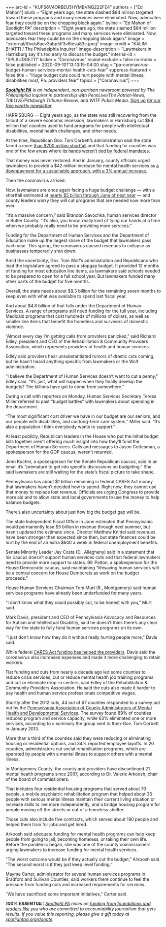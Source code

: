 +++
arc-id = "KUFS6V4ORBEU5HYMBVNQ222FE4"
authors = ["Ed Mahon"]
blurb = "Eight years ago, the state slashed $84 million targeted toward these programs and many services were eliminated. Now, advocates fear they could be on the chopping block again."
byline = "Ed Mahon of Spotlight PA"
description = "Eight years ago, the state slashed $84 million targeted toward these programs and many services were eliminated. Now, advocates fear they could be on the chopping block again."
image = "external/t0vds6aev3abp5tf3v6tesa83c.jpeg"
image-credit = "KALIM BHATTI / The Philadelphia Inquirer"
image-description = "Lawmakers in Harrisburg say it's too early to discuss the budget."
internal-id = "SPLBUDGET11"
kicker = "Coronavirus"
modal-exclude = false
no-index = false
published = 2020-09-10T13:13:15-04:00
slug = "pa-coronavirus-budget-human-services-mental-health-cuts-fear"
suppress-featured = false
title = "Huge budget cuts could hurt people with mental illness, disabilities most, Pa. providers fear"
topics = ["Coronavirus"]
+++

<a href="https://www.spotlightpa.org/"><i><b>Spotlight PA</b></i></a><i> is an independent, non-partisan newsroom powered by The Philadelphia Inquirer in partnership with PennLive/The Patriot-News, TribLIVE/Pittsburgh Tribune-Review, and WITF Public Media. </i><a href="https://www.spotlightpa.org/newsletters"><i>Sign up for our free weekly newsletter</i></a><i>.</i>

HARRISBURG — Eight years ago, as the state was still recovering from the fallout of a severe economic recession, lawmakers in Harrisburg cut $84 million that counties used to fund programs for people with intellectual disabilities, mental health challenges, and other needs.

At the time, Republican Gov. Tom Corbett’s administration said the state faced a more <a href="https://web.archive.org/web/20210910151804/https://www.budget.pa.gov/PublicationsAndReports/Documents/2012-13%20Budget%20Document%20web2.pdf">than $700 million shortfall</a> and that funding for counties was one of the few areas where <a href="https://www.pennlive.com/midstate/2013/06/tom_corbett_mental_health_penn.html">its hands weren’t tied by federal mandates.</a>

That money was never restored. And in January, county officials urged lawmakers to provide a $42 million increase for mental health services as <a href="https://web.archive.org/web/20211016151819/https://www.pacounties.org/GR/Documents/CCAPPrioritiesStatusReportJAugust2020.pdf">a downpayment for a sustainable approach, with a 3% annual increase.</a>

Then the coronavirus arrived.

Now, lawmakers are once again facing a huge budget challenge — with a shortfall estimated at <a href="https://www.spotlightpa.org/news/2020/05/pennsylvania-short-term-budget-revenue-shortfall-coronavirus/" target=_blank>nearly $5 billion through June of next year</a> — and county leaders worry they will cut programs that are needed now more than ever.

“It’s a massive concern,” said Brandon Savochka, human services director in Butler County. “It’s also, you know, really kind of tying our hands at a time when we probably really need to be providing more services.”

<script src="https://www.spotlightpa.org/embed.js" async></script><div data-spl-embed-version="1" data-spl-src="https://www.spotlightpa.org/embeds/newsletter-covid/"></div>

Funding for the Department of Human Services and the Department of Education make up the largest share of the budget that lawmakers pass each year. This spring, the coronavirus caused revenues to collapse as businesses temporarily shut down.

Amid the uncertainty, Gov. Tom Wolf’s administration and Republicans who lead the legislature agreed to pass a stopgap budget. It provided 12 months of funding for most education line items, as lawmakers said schools needed to be prepared to open for a full school year. But lawmakers funded many other parts of the budget for five months.

Overall, the state needs about $8.3 billion for the remaining seven months to keep even with what was available to spend last fiscal year.

And about $4.8 billion of that falls under the Department of Human Services. A range of programs still need funding for the full year, including Medicaid programs that cost hundreds of millions of dollars, as well as smaller line items that benefit the homeless and survivors of domestic violence.

“Almost every day I’m getting calls from providers panicked,” said Richard Edley, president and CEO of the Rehabilitation &amp; Community Providers Association, which represents providers of health and human services.

Edley said providers hear unsubstantiated rumors of drastic cuts coming, but he hasn’t heard anything specific from lawmakers or the Wolf administration.

“I believe the Department of Human Services doesn’t want to cut a penny,” Edley said. “It’s just, what will happen when they finally develop the budgets? The billions have got to come from somewhere.”

During a call with reporters on Monday, Human Services Secretary Teresa Miller referred to past “budget battles” with lawmakers about spending in the department.

“The most significant cost driver we have in our budget are our seniors, and our people with disabilities, and our long-term care system,” Miller said. “It’s also a population I think everybody wants to support.”

At least publicly, Republican leaders in the House who put the initial budget bills together aren’t offering much insight into how they’ll fund the Department of Human Services. Calls and messages to Jason Gottesman, a spokesperson for the GOP caucus, weren’t returned.

Jenn Kocher, a spokesperson for the Senate Republican caucus, said in an email it’s “premature to get into specific discussions on budgeting.” She said lawmakers are still waiting for the state’s fiscal picture to take shape.

Pennsylvania has about $1 billion remaining in federal CARES Act money that lawmakers haven’t decided how to spend. Right now, they cannot use that money to replace lost revenue. Officials are urging Congress to provide more aid and to allow state and local governments to use the money to help balance budgets.

There’s also uncertainty about just how big the budget gap will be.

The state Independent Fiscal Office in June estimated that Pennsylvania would permanently lose $5 billion in revenue through next summer, but hasn’t updated the estimate since. Director Matthew Knittel said revenues have been stronger than expected since then, but state finances could be hurt by the end of an extra $600 a week in federal unemployment benefits.

Senate Minority Leader Jay Costa (D., Allegheny) said in a statement that his caucus doesn’t support human services cuts and that federal lawmakers need to provide more support to states. Bill Patton, a spokesperson for the House Democratic caucus, said maintaining “lifesaving human services will be a central concern for House Democrats as work on the budget proceeds.”

<script src="https://www.spotlightpa.org/embed.js" async></script><div data-spl-embed-version="1" data-spl-src="https://www.spotlightpa.org/embeds/donate/"></div>

House Human Services Chairman Tom Murt (R., Montgomery) said human services programs have already been underfunded for many years.

“I don’t know what they could possibly cut, to be honest with you,” Murt said.

Mark Davis, president and CEO of Pennsylvania Advocacy and Resources for Autism and Intellectual Disability, said he doesn’t think there’s any clear way for the state to fully fund human services programs on its own.

“I just don’t know how they do it without really hurting people more,” Davis said.

While federal <a href="https://www.par.net/par-thanks-governor-wolf---lawmakers-for-protecting-individuals-with-id-a---direct-support-professionals">CARES Act funding has helped the providers</a>, Davis said the coronavirus also increased expenses and made it more challenging to retain workers.

Flat funding and cuts from nearly a decade ago led some counties to reduce crisis services, cut or reduce mental health job training programs, and cut or eliminate drop-in centers, said Edley of the Rehabilitation &amp; Community Providers Association. He said the cuts also made it harder to pay health and human service professionals competitive wages.

Shortly after the 2012 cuts, 44 out of 67 counties responded to a survey put out by the <a href="https://web.archive.org/web/20210804001804/https://www.mhapa.org/newsletter/0113/02.htm
">Pennsylvania Association of County Administrators of Mental Health and Developmental Services</a>. The survey found 89% of counties reduced program and service capacity, while 63% eliminated one or more services, according to a summary the group sent to then-Gov. Tom Corbett in January 2013.

More than a third of the counties said they were reducing or eliminating housing or residential options, and 34% reported employee layoffs. In 20 counties, administrators cut social rehabilitation programs, which are operated by people with a mental illness to support others with a mental illness.

In Montgomery County, the county and providers have discontinued 21 mental health programs since 2007, according to Dr. Valerie Arkoosh, chair of the board of commissioners.

That includes four residential housing programs that served about 70 people, a mobile psychiatric rehabilitation program that helped about 35 people with serious mental illness maintain their current living situation or increase skills to live more independently, and a bridge housing program for people moving off the streets or out of a homeless shelter.

Those cuts also include five contracts, which served about 190 people and helped them train for jobs and get hired.

Arkoosh said adequate funding for mental health programs can help keep people from going to jail, becoming homeless, or taking their own life. Before the pandemic began, she was one of the county commissioners urging lawmakers to increase funding for mental health services.

“The worst outcome would be if they actually cut the budget,” Arkoosh said. “The second worst is if they just keep level funding.”

Mayme Carter, administrator for several human services programs in Bradford and Sullivan Counties, said workers there continue to feel the pressure from funding cuts and increased requirements for services.

“We have sacrificed some important initiatives,” Carter said.

<i><b>100% ESSENTIAL:</b></i><i> </i><a href="https://www.spotlightpa.org/"><i>Spotlight PA</i></a><i> relies on</i><a href="https://www.spotlightpa.org/support"><i> funding from foundations and readers like you</i></a><i> who are committed to accountability journalism that gets results. If you value this reporting, please give a gift today at </i><a href="https://www.spotlightpa.org/donate"><i>spotlightpa.org/donate</i></a><i>.</i>
